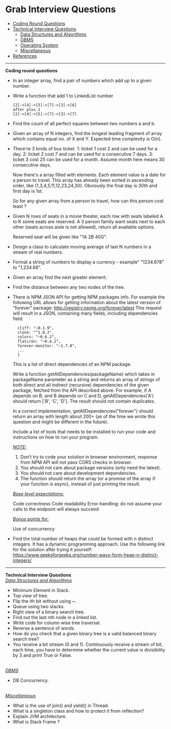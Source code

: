 # Grab Interview Questions
* [Coding Round Questions](#coding)
* [Technical Interview Questions](#tech)
   * [Data Structures and Algorithms](#dsalg)
   * [DBMS](#dbms)
   * [Operating System](#os)
   * [Miscellaneous](#misc)
* [References](#ref)
____
<b name="coding">Coding round questions</b><br/>
- In an integer array, find a pair of numbers which add up to a given number.
- Write a function that add 1 to LinkedList number
  ```
  [2]->[4]->[5]->[7]->[3]->[6]
  after plus 1
  [2]->[4]->[5]->[7]->[3]->[7]
  ```
- Find the count of all perfect squares between two numbers a and b.
- Given an array of N integers, find the longest leading fragment of array which contains equal no. of X and Y. Expected time complexity is O(n).
- There're 3 kinds of bus ticket.
      1: ticket 1 cost 2 and can be used for a day.
      2: ticket 2 cost 7 and can be used for a consecutive 7 days.
      3: ticket 3 cost 25 can be used for a month. Assume month here means 30 consecutive days.

  Now there's a array filled with elements. Each element value is a date for a person to travel. This array has already been sorted in ascending order, like {1,3,4,5,11,12,23,24,30}.
  Obviously the final day is 30th and first day is 1st.

  So for any given array from a person to travel, how can this person cost least ?
- Given N rows of seats in a movie theater, each row with seats labeled A to K some seats are reserved. A 3 person family want seats next to each other (seats across aisle is not allowed), return all available options.

     Reserved seat will be given like "1A 2B 40G".
- Design a class to calculate moving average of last N numbers in a stream of real numbers.
- Format a string of numbers to display a currency - example" "1234.678" to "1,234.68".
- Given an array find the next greater element.
- Find the distance between any two nodes of the tree.
- There is NPM JSON API for getting NPM packages info. For example the following URL allows for getting information about the latest version of "forever" package:
  http://registry.npmjs.org/forever/latest
  This request will result in a JSON, containing many fields, including dependencies field:
  ```dependencies: {
    cliff: "~0.1.9",
    clone: "^1.0.2",
    colors: "~0.6.2",
    flatiron: "~0.4.2",
    forever-monitor: "~1.7.0",
    ...
    }
    ```

  This is a list of direct dependencies of an NPM package.

  Write a function getAllDependencies(packageName) which takes in packageName parameter as a string and returns an array of strings of both direct and all indirect (recursive) dependencies of the given package, fetched from the API described above. For example, if A depends on B, and B depends on C and D, getAllDependencies('A') should return ['B', 'C', 'D']. The result should not contain duplicates.

  In a correct implementation, getAllDependencies("forever") should return an array with length about 200+ (as of the time we wrote this question and might be different in the future).

  Include a list of tools that needs to be installed to run your code and instructions on how to run your program.
  
  <i><u>NOTE:</u></i>
  
  1. Don’t try to code your solution in browser environment, response from NPM API will not pass CORS checks in browser.
  2. You should not care about package versions (only need the latest).
  3. You should not care about development dependencies.
  4. The function should return the array (or a promise of the array if your function is async), instead of just printing the result.
  
  <i><u>Base level expectations:</u></i>
  
  Code correctness
  Code readability
  Error-handling: do not assume your calls to the endpoint will always succeed
  
  <i><u>Bonus points for:</u></i>
  
  Use of concurrency
- Find the total number of heaps that could be formed with n distinct integers. It has a dynamic programming approach. Use the following link for the solution after trying it yourself: 
  https://www.geeksforgeeks.org/number-ways-form-heap-n-distinct-integers/


----
<b name="tech">Technical Interview Questions</b>
<br/>
<i><u name="dsalg">Data Structures and Algorithms</u></i>
- Minimum Element in Stack.
- Top view of tree.
- Flip the ith bit without using ~.
- Queue using two stacks.
-  Right view of a binary search tree.
-  Find out the last nth node in a linked list.
- Write code for column wise tree traversal.
- Reverse a sentence of words.
- How do you check that a given binary tree is a valid balanced binary search tree?  
- You receive a bit stream (0 and 1). Continuously receive a stream of bit, each time, you have to determine whether the current value is divisibility by 3 and print True or False.

<br/>
<i><u name="dbms">DBMS</u></i>

- DB Concurrency.
<br/>
<i><u name="misc">Miscellaneous</u></i>

- What is the use of join() and yield() in Thread.
- What is a singleton class and how to protect it from reflection?
- Explain JVM architecture.
- What is Stack Frame ?
